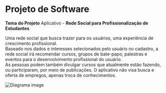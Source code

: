 # **Projeto de Software**
   
**Tema do Projeto**
Aplicativo - **Rede Social para Profissionalização de Estudantes**

Uma rede social que busca trazer para os usuários, uma experiência de crescimento profissional.  
Baseado nos dados e interesses selecionados pelo usuário no cadastro, a rede social irá recomendar cursos, grupos de bate-papo, palestras e eventos para o desenvolvimento profissional do usuário.  
As pessoas podem também divulgar cursos que atualmente estão fazendo, ou participaram, por meio de publicações. O aplicativo não visa busca e oferta de empregos, apenas troca de conhecimentos.

![Diagrama image](https://plantuml.gitlab-static.net/png/U9obLKrhup0GlUjNY5mANLowLqENbhIK7XP2Itx0L9fq1omfQEHGklI_Lt8SHv7jfTtwOccOz-RDbttD0NneJIF4cRoAZrmsm8pSNOHA5xdc5Zmv-LT8-ODqBTVhXzjqjivWBP-29_kIxcY0cjp0QF_0O7WNFU4A_OQQCPy6xVX6WKP3od7EH3QWnwGijtQ0bNSROYPdWNWYMFlSa0854ma4V0tkb330qbFohkKj14n6GvecibYsdZzH58siF7M49SFT3ctuBufUQgzn87omlUCSSm8DJYNwthVRxoMqYiD4YhQfVZDiIS6T3HxqIFqZgXZAwfbUqTPzKiRD3fgkX_zcX8FR18CsP8cJJEU_ElW3os-dqK_7ZdiNMYxxEG2EfUdNyX4RK6d4JMfilvw7nLpyNCYgwbxzQjLowvXR6hbSNboSB_ATg6Mi8ipubVDKIqP9oOWxdECUpK0KSx3DOAORLijzXuJ8zFQ8glhL7IFDVWzhwN4JFn5MHK2fEmT5n93D7bB5f42CTHUeGp8vw4HluJ-quXaOuxXBD68wqG9O526F9qu7yxIAnt5Be1Ze3SJHLghBHy1qNa9SnwZnP_01gbZVpG00)
